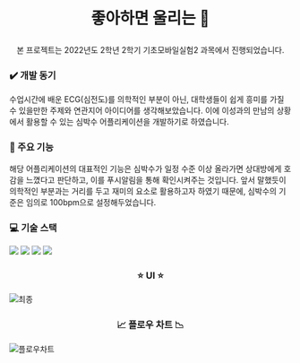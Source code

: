 #  <p align = "center">좋아하면 울리는 🖤
<p align = "center">본 프로젝트는 2022년도 2학년 2학기 기초모바일실험2 과목에서 진행되었습니다.

### ✔️ 개발 동기
수업시간에 배운 ECG(심전도)를 의학적인 부분이 아닌, 대학생들이 쉽게 흥미를 가질 수 있을만한 주제와 연관지어 아이디어를 생각해보았습니다. 
이에 이성과의 만남의 상황에서 활용할 수 있는 심박수 어플리케이션을 개발하기로 하였습니다.

### 📄 주요 기능
해당 어플리케이션의 대표적인 기능은 심박수가 일정 수준 이상 올라가면 상대방에게 호감을 느꼈다고 판단하고, 이를 푸시알림을 통해 확인시켜주는 것입니다.
앞서 말했듯이 의학적인 부분과는 거리를 두고 재미의 요소로 활용하고자 하였기 때문에, 심박수의 기준은 임의로 100bpm으로 설정해두었습니다.

### :computer: 기술 스택
<img src="https://img.shields.io/badge/Firebase-FFCA28?style=flat-square&logo=firebase&logoColor=white"/> <img src="https://img.shields.io/badge/Arduino-139aa0?style=flat&logo=Arduino&logoColor=white"/> <img src="https://img.shields.io/badge/AdroidStudio-3DDC84?style=flat&logo=AdroidStudio&logoColor=white"/>  <img src="https://img.shields.io/badge/Java-e11f20?style=flat&logo=JAVA&logoColor=white"/>  


### <p align = "center">⭐ UI ⭐
![최종](https://github.com/zyerin/Love-Alarm/assets/131842185/ea969e5b-3eb3-41b3-bbb0-4c01c50cb1dd)



### <p align = "center">📈 플로우 차트 📉
![플로우차트](https://github.com/zyerin/Love-Alarm/assets/131842185/b59ad644-19d1-449f-bee7-a9dcca57dd5e)
